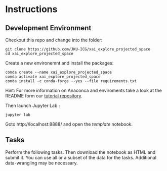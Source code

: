 
# Instructions

## Development Environment

Checkout this repo and change into the folder:
```
git clone https://github.com/JKU-ICG/xai_explore_projected_space
cd xai_explore_projected_space
```

Create a new environemnt and install the packages:
```
conda create --name xai_explore_projected_space
conda activate xai_explore_projected_space
conda install -c conda-forge --yes --file requirements.txt
```
Hint: For more information on Anaconca and enviroments take a look at the README form our [tutorial repository](https://github.com/JKU-ICG/python-visualization-tutorial).

Then launch Jupyter Lab :
```
jupyter lab 
```

Goto http://localhost:8888/ and open the *template* notebook.

## Tasks

Perform the following tasks.
Then download the notebook as HTML and submit it.
You can use all or a subset of the data for the tasks. Additional data-wrangling may be necessary.


